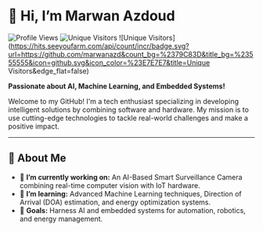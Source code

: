 # 👋 Hi, I’m Marwan Azdoud  

![Profile Views](https://komarev.com/ghpvc/?username=marwanazd&color=blue)
![Unique Visitors](https://visitor-badge.laobi.icu/badge?page_id=marwanazd)
![Unique Visitors](https://hits.seeyoufarm.com/api/count/incr/badge.svg?url=https://github.com/marwanazd&count_bg=%2379C83D&title_bg=%23555555&icon=github.svg&icon_color=%23E7E7E7&title=Unique Visitors&edge_flat=false)



**Passionate about AI, Machine Learning, and Embedded Systems!**  

Welcome to my GitHub! I'm a tech enthusiast specializing in developing intelligent solutions by combining software and hardware. My mission is to use cutting-edge technologies to tackle real-world challenges and make a positive impact.  

---

## 🚀 About Me  
- 🔭 **I’m currently working on:** An AI-Based Smart Surveillance Camera combining real-time computer vision with IoT hardware.  
- 🌱 **I’m learning:** Advanced Machine Learning techniques, Direction of Arrival (DOA) estimation, and energy optimization systems.  
- 🎯 **Goals:** Harness AI and embedded systems for automation, robotics, and energy management.
